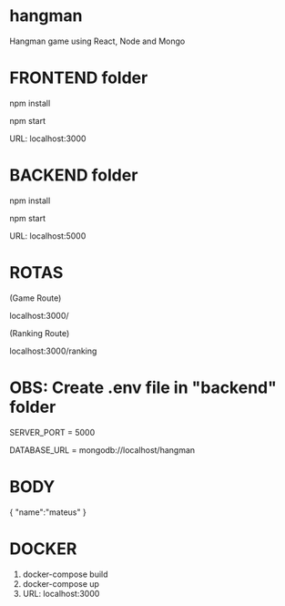 # hangman
Hangman game using React, Node and Mongo

# FRONTEND folder
npm install

npm start

URL: localhost:3000

# BACKEND folder
npm install

npm start

URL: localhost:5000

# ROTAS

(Game Route)

localhost:3000/

(Ranking Route)

localhost:3000/ranking

 # OBS: Create .env file in "backend" folder

SERVER_PORT = 5000

DATABASE_URL = mongodb://localhost/hangman

# BODY

{
  "name":"mateus"
}

# DOCKER

1. docker-compose build
2. docker-compose up
3. URL: localhost:3000
